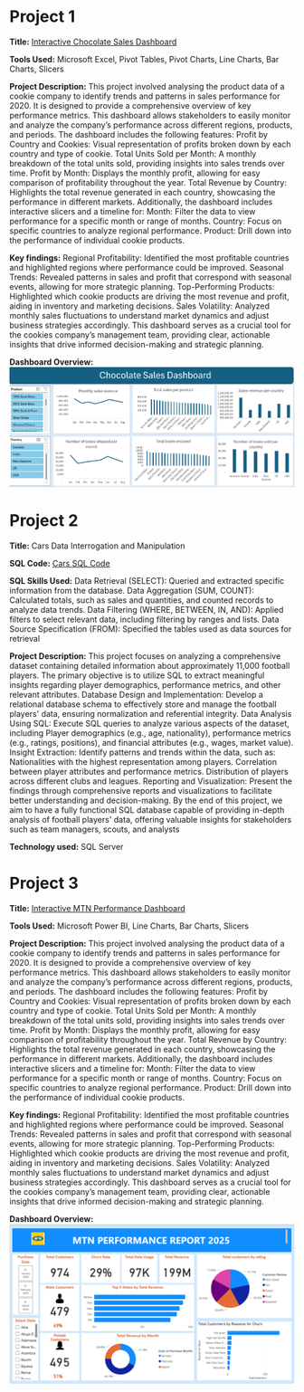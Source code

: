 # Project 1

**Title:** 
[Interactive Chocolate Sales Dashboard](https://github.com/BinahUtuedor/binahutuedor.github.io/blob/main/Chocolate%20Sales%20Dashboard.xlsx)

**Tools Used:** 
Microsoft Excel, Pivot Tables, Pivot Charts, Line Charts, Bar Charts, Slicers

**Project Description:** 
This project involved analysing the product data of a cookie company to identify trends and patterns in sales performance for 2020. It is designed to provide a comprehensive overview of key performance metrics. This dashboard allows stakeholders to easily monitor and analyze the company’s performance across different regions, products, and periods. The dashboard includes the following features:
Profit by Country and Cookies: Visual representation of profits broken down by each country and type of cookie.
Total Units Sold per Month: A monthly breakdown of the total units sold, providing insights into sales trends over time.
Profit by Month: Displays the monthly profit, allowing for easy comparison of profitability throughout the year.
Total Revenue by Country: Highlights the total revenue generated in each country, showcasing the performance in different markets.
Additionally, the dashboard includes interactive slicers and a timeline for:
Month: Filter the data to view performance for a specific month or range of months.
Country: Focus on specific countries to analyze regional performance.
Product: Drill down into the performance of individual cookie products.

**Key findings:** 
Regional Profitability: Identified the most profitable countries and highlighted regions where performance could be improved.
Seasonal Trends: Revealed patterns in sales and profit that correspond with seasonal events, allowing for more strategic planning.
Top-Performing Products: Highlighted which cookie products are driving the most revenue and profit, aiding in inventory and marketing decisions.
Sales Volatility: Analyzed monthly sales fluctuations to understand market dynamics and adjust business strategies accordingly.
This dashboard serves as a crucial tool for the cookies company’s management team, providing clear, actionable insights that drive informed decision-making and strategic planning.

**Dashboard Overview:**
![Chocolate](chocolate.png)

# Project 2

**Title:**
Cars Data Interrogation and Manipulation

**SQL Code:**
[Cars SQL Code](https://github.com/BinahUtuedor/binahutuedor.github.io/blob/main/Chocolate.sql)

**SQL Skills Used:**
Data Retrieval (SELECT): Queried and extracted specific information from the database.
Data Aggregation (SUM, COUNT): Calculated totals, such as sales and quantities, and counted records to analyze data trends.
Data Filtering (WHERE, BETWEEN, IN, AND): Applied filters to select relevant data, including filtering by ranges and lists.
Data Source Specification (FROM): Specified the tables used as data sources for retrieval

**Project Description:**
This project focuses on analyzing a comprehensive dataset containing detailed information about approximately 11,000 football players. The primary objective is to utilize SQL to extract meaningful insights regarding player demographics, performance metrics, and other relevant attributes.
Database Design and Implementation: Develop a relational database schema to effectively store and manage the football players' data, ensuring normalization and referential integrity.
Data Analysis Using SQL: Execute SQL queries to analyze various aspects of the dataset, including Player demographics (e.g., age, nationality), performance metrics (e.g., ratings, positions), and financial attributes (e.g., wages, market value).
Insight Extraction: Identify patterns and trends within the data, such as: Nationalities with the highest representation among players. Correlation between player attributes and performance metrics. Distribution of players across different clubs and leagues.
Reporting and Visualization: Present the findings through comprehensive reports and visualizations to facilitate better understanding and decision-making. By the end of this project, we aim to have a fully functional SQL database capable of providing in-depth analysis of football players' data, offering valuable insights for stakeholders such as team managers, scouts, and analysts
 
**Technology used:** 
SQL Server

# Project 3

**Title:** 
[Interactive MTN Performance Dashboard](https://github.com/BinahUtuedor/binahutuedor.github.io/blob/main/MTN%20Performance%20Dashboard.pbix)

**Tools Used:** 
Microsoft Power BI, Line Charts, Bar Charts, Slicers

**Project Description:** 
This project involved analysing the product data of a cookie company to identify trends and patterns in sales performance for 2020. It is designed to provide a comprehensive overview of key performance metrics. This dashboard allows stakeholders to easily monitor and analyze the company’s performance across different regions, products, and periods. The dashboard includes the following features:
Profit by Country and Cookies: Visual representation of profits broken down by each country and type of cookie.
Total Units Sold per Month: A monthly breakdown of the total units sold, providing insights into sales trends over time.
Profit by Month: Displays the monthly profit, allowing for easy comparison of profitability throughout the year.
Total Revenue by Country: Highlights the total revenue generated in each country, showcasing the performance in different markets.
Additionally, the dashboard includes interactive slicers and a timeline for:
Month: Filter the data to view performance for a specific month or range of months.
Country: Focus on specific countries to analyze regional performance.
Product: Drill down into the performance of individual cookie products.

**Key findings:** 
Regional Profitability: Identified the most profitable countries and highlighted regions where performance could be improved.
Seasonal Trends: Revealed patterns in sales and profit that correspond with seasonal events, allowing for more strategic planning.
Top-Performing Products: Highlighted which cookie products are driving the most revenue and profit, aiding in inventory and marketing decisions.
Sales Volatility: Analyzed monthly sales fluctuations to understand market dynamics and adjust business strategies accordingly.
This dashboard serves as a crucial tool for the cookies company’s management team, providing clear, actionable insights that drive informed decision-making and strategic planning.

**Dashboard Overview:**
![MTN](MTN_Snapshot.png)

